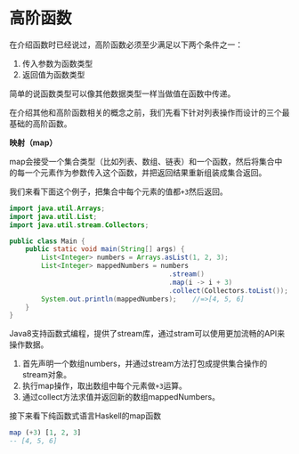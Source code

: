 # 高阶函数

在介绍函数时已经说过，高阶函数必须至少满足以下两个条件之一：
1. 传入参数为函数类型
2. 返回值为函数类型

简单的说函数类型可以像其他数据类型一样当做值在函数中传递。

在介绍其他和高阶函数相关的概念之前，我们先看下针对列表操作而设计的三个最基础的高阶函数。

**映射（map）**

map会接受一个集合类型（比如列表、数组、链表）和一个函数，然后将集合中的每一个元素作为参数传入这个函数，并把返回结果重新组装成集合返回。

我们来看下面这个例子，把集合中每个元素的值都`+3`然后返回。

```java
import java.util.Arrays;
import java.util.List;
import java.util.stream.Collectors;

public class Main {
    public static void main(String[] args) {
        List<Integer> numbers = Arrays.asList(1, 2, 3);
        List<Integer> mappedNumbers = numbers
                                        .stream()
                                        .map(i -> i + 3)
                                        .collect(Collectors.toList());
        System.out.println(mappedNumbers);    //=>[4, 5, 6]
    }
}
```
Java8支持函数式编程，提供了stream库，通过stram可以使用更加流畅的API来操作数据。
1. 首先声明一个数组numbers，并通过stream方法打包成提供集合操作的stream对象。
2. 执行map操作，取出数组中每个元素做`+3`运算。
3. 通过collect方法求值并返回新的数组mappedNumbers。

接下来看下纯函数式语言Haskell的map函数
```haskell
map (+3) [1, 2, 3]
-- [4, 5, 6]
```

